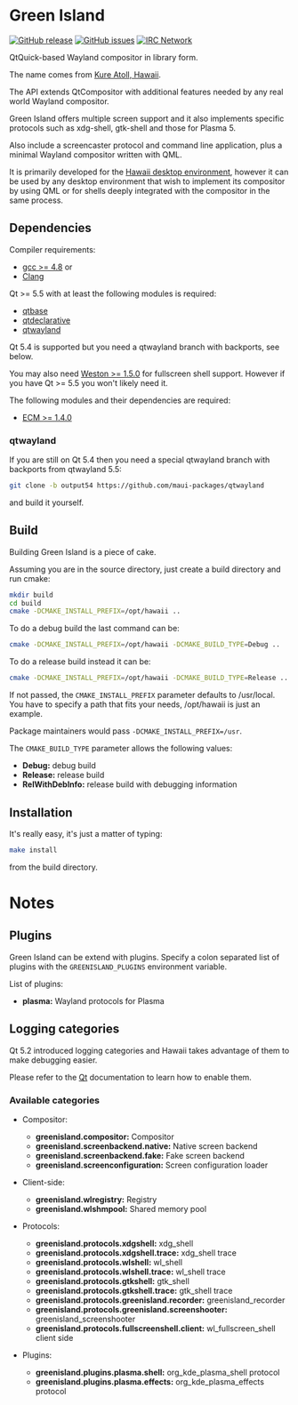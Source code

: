 Green Island
============

[![GitHub release](https://img.shields.io/github/release/greenisland/greenisland.svg)](https://github.com/greenisland/greenisland)
[![GitHub issues](https://img.shields.io/github/issues/greenisland/greenisland.svg)](https://github.com/greenisland/greenisland/issues)
[![IRC Network](https://img.shields.io/badge/irc-freenode-blue.svg "IRC Freenode")](https://webchat.freenode.net/?channels=dokku)

QtQuick-based Wayland compositor in library form.

The name comes from [Kure Atoll, Hawaii](http://en.wikipedia.org/wiki/Green_Island,_Hawaii).

The API extends QtCompositor with additional features needed by any real world
Wayland compositor.

Green Island offers multiple screen support and it also implements specific
protocols such as xdg-shell, gtk-shell and those for Plasma 5.

Also include a screencaster protocol and command line application, plus a
minimal Wayland compositor written with QML.

It is primarily developed for the [Hawaii desktop environment](https://github.com/hawaii-desktop),
however it can be used by any desktop environment that wish to implement
its compositor by using QML or for shells deeply integrated with the compositor
in the same process.

## Dependencies

Compiler requirements:

* [gcc >= 4.8](https://gcc.gnu.org/gcc-4.8/) or
* [Clang](http://clang.llvm.org/)

Qt >= 5.5 with at least the following modules is required:

* [qtbase](http://code.qt.io/cgit/qt/qtbase.git)
* [qtdeclarative](http://code.qt.io/cgit/qt/qtdeclarative.git)
* [qtwayland](http://code.qt.io/cgit/qt/qtwayland.git)

Qt 5.4 is supported but you need a qtwayland branch with backports,
see below.

You may also need [Weston >= 1.5.0](http://wayland.freedesktop.org) for
fullscreen shell support.  However if you have Qt >= 5.5 you won't likely need it.

The following modules and their dependencies are required:

* [ECM >= 1.4.0](http://quickgit.kde.org/?p=extra-cmake-modules.git)

### qtwayland

If you are still on Qt 5.4 then you need a special qtwayland branch
with backports from qtwayland 5.5:

```sh
git clone -b output54 https://github.com/maui-packages/qtwayland
```

and build it yourself.

## Build

Building Green Island is a piece of cake.

Assuming you are in the source directory, just create a build directory
and run cmake:

```sh
mkdir build
cd build
cmake -DCMAKE_INSTALL_PREFIX=/opt/hawaii ..
```

To do a debug build the last command can be:

```sh
cmake -DCMAKE_INSTALL_PREFIX=/opt/hawaii -DCMAKE_BUILD_TYPE=Debug ..
```

To do a release build instead it can be:

```sh
cmake -DCMAKE_INSTALL_PREFIX=/opt/hawaii -DCMAKE_BUILD_TYPE=Release ..
```

If not passed, the `CMAKE_INSTALL_PREFIX` parameter defaults to /usr/local.
You have to specify a path that fits your needs, /opt/hawaii is just an example.

Package maintainers would pass `-DCMAKE_INSTALL_PREFIX=/usr`.

The `CMAKE_BUILD_TYPE` parameter allows the following values:

* **Debug:** debug build
* **Release:** release build
* **RelWithDebInfo:** release build with debugging information

## Installation

It's really easy, it's just a matter of typing:

```sh
make install
```

from the build directory.

# Notes

## Plugins

Green Island can be extend with plugins.
Specify a colon separated list of plugins with the ``GREENISLAND_PLUGINS``
environment variable.

List of plugins:

* **plasma:** Wayland protocols for Plasma

## Logging categories

Qt 5.2 introduced logging categories and Hawaii takes advantage of
them to make debugging easier.

Please refer to the [Qt](http://doc.qt.io/qt-5/qloggingcategory.html) documentation
to learn how to enable them.

### Available categories

* Compositor:
  * **greenisland.compositor:** Compositor
  * **greenisland.screenbackend.native:** Native screen backend
  * **greenisland.screenbackend.fake:** Fake screen backend
  * **greenisland.screenconfiguration:** Screen configuration loader

* Client-side:
  * **greenisland.wlregistry:** Registry
  * **greenisland.wlshmpool:** Shared memory pool

* Protocols:
  * **greenisland.protocols.xdgshell:** xdg_shell
  * **greenisland.protocols.xdgshell.trace:** xdg_shell trace
  * **greenisland.protocols.wlshell:** wl_shell
  * **greenisland.protocols.wlshell.trace:** wl_shell trace
  * **greenisland.protocols.gtkshell:** gtk_shell
  * **greenisland.protocols.gtkshell.trace:** gtk_shell trace
  * **greenisland.protocols.greenisland.recorder:** greenisland_recorder
  * **greenisland.protocols.greenisland.screenshooter:** greenisland_screenshooter
  * **greenisland.protocols.fullscreenshell.client:** wl_fullscreen_shell client side

* Plugins:
  * **greenisland.plugins.plasma.shell:** org_kde_plasma_shell protocol
  * **greenisland.plugins.plasma.effects:** org_kde_plasma_effects protocol
